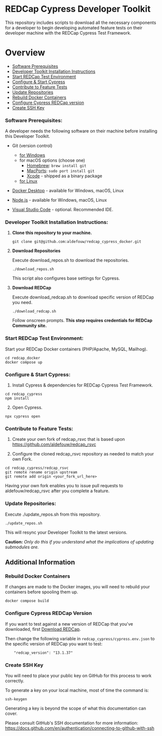 # REDCap Cypress Developer Toolkit

This repository includes scripts to download all the necessary components for a developer to begin developing automated feature tests on their developer machine with the REDCap Cypress Test Framework.

# Overview
- [Software Prerequisites](#software-prerequisites)
- [Developer Toolkit Installation Instructions](#developer-toolkit-installation-instructions)
- [Start REDCap Test Environment](#start-redcap-test-environment)
- [Configure & Start Cypress](#configure--start-cypress)
- [Contribute to Feature Tests](#contribute-to-feature-tests)
- [Update Repositories](#update-repositories)
- [Rebuild Docker Containers](#rebuild-docker-containers)
- [Configure Cypress REDCap version](#configure-cypress-redcap-version)
- [Create SSH Key](#ssh-key)

### Software Prerequisites:

A developer needs the following software on their machine before installing this Developer Toolkit.

- Git (version control)
     - [for Windows](https://gitforwindows.org/)
     - for macOS options (choose one)
         - [Homebrew](https://brew.sh/): `brew install git`
         - [MacPorts](https://www.macports.org/): `sudo port install git` 
         - [Xcode](https://developer.apple.com/xcode/) - shipped as a binary package
     - [for Linux](https://git-scm.com/download/linux)
     

- [Docker Desktop](https://www.docker.com/products/docker-desktop/) - available for Windows, macOS, Linux
- [Node.js](https://nodejs.org/en/download) - available for Windows, macOS, Linux
- [Visual Studio Code](https://code.visualstudio.com/) - optional.  Recommended IDE.

### Developer Toolkit Installation Instructions:

1. **Clone this repository to your machine.**
    
    ```
    git clone git@github.com:aldefouw/redcap_cypress_docker.git
    ```

2. **Download Repositories**

    Execute download_repos.sh to download the repositories.  

    ```
    ./download_repos.sh
    ```
    This script also configures base settings for Cypress.

3. **Download REDCap**

    Execute download_redcap.sh to download specific version of REDCap you need.  
    
    ```
    ./download_redcap.sh
    ```   
    Follow onscreen prompts.  **This step requires credentials for REDCap Community site.**


### Start REDCap Test Environment:

Start your REDCap Docker containers (PHP/Apache, MySQL, Mailhog).  

```
cd redcap_docker
docker compose up
```
    
### Configure & Start Cypress:

1. Install Cypress & dependencies for REDCap Cypress Test Framework.

```
cd redcap_cypress
npm install
```

2. Open Cypress.

```
npx cypress open
```

### Contribute to Feature Tests:

1. Create your own fork of redcap_rsvc that is based upon https://github.com/aldefouw/redcap_rsvc

2. Configure the cloned redcap_rsvc repository as needed to match your own Fork.

```
cd redcap_cypress/redcap_rsvc
git remote rename origin upstream
git remote add origin <your_fork_url_here>
```

Having your own fork enables you to issue pull requests to aldefouw/redcap_rsvc after you complete a feature.

### Update Repositories:

Execute ./update_repos.sh from this repository.  

```
./update_repos.sh
```   

This will resync your Developer Toolkit to the latest versions.  

**Caution:** _Only do this if you understand what the implications of updating submodules are._

## Additional Information

### Rebuild Docker Containers

If changes are made to the Docker images, you will need to rebuild your containers before spooling them up.

```
docker compose build
```

### Configure Cypress REDCap Version

If you want to test against a new version of REDCap that you've downloaded, first [Download REDCap](#developer-toolkit-installation-instructions).

Then change the following variable in `redcap_cypress/cypress.env.json` to the specific version of REDCap you want to test:

```
    "redcap_version": "13.1.37"
```

### Create SSH Key

You will need to place your public key on GitHub for this process to work correctly.

To generate a key on your local machine, most of time the command is:
```
ssh-keygen
```

Generating a key is beyond the scope of what this documentation can cover.

Please consult GitHub's SSH documentation for more information: 
https://docs.github.com/en/authentication/connecting-to-github-with-ssh
